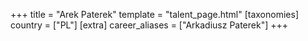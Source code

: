 +++
title = "Arek Paterek"
template = "talent_page.html"
[taxonomies]
country = ["PL"]
[extra]
career_aliases = ["Arkadiusz Paterek"]
+++
